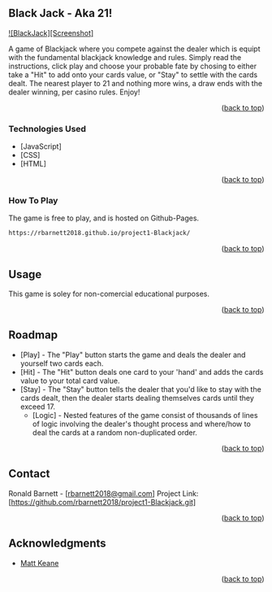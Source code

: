<div id="top"></div>


<!-- ABOUT THE PROJECT -->
## Black Jack - Aka 21!

[![BlackJack][Screenshot]](https://imgur.com/a/5pKb269)

A game of Blackjack where you compete against the dealer which is equipt with the fundamental blackjack knowledge and rules. Simply read the instructions, click play and choose your probable fate by chosing to either take a "Hit" to add onto your cards value, or "Stay" to settle with the cards dealt. The nearest player to 21 and nothing more wins, a draw ends with the dealer winning, per casino rules. Enjoy! 

<p align="right">(<a href="#top">back to top</a>)</p>



### Technologies Used

* [JavaScript]
* [CSS]
* [HTML]


<p align="right">(<a href="#top">back to top</a>)</p>





### How To Play

The game is free to play, and is hosted on Github-Pages.
   ```sh
   https://rbarnett2018.github.io/project1-Blackjack/
   ```


<p align="right">(<a href="#top">back to top</a>)</p>



<!-- USAGE EXAMPLES -->
## Usage
This game is soley for non-comercial educational purposes.


<p align="right">(<a href="#top">back to top</a>)</p>



<!-- ROADMAP -->
## Roadmap

- [Play] - The "Play" button starts the game and deals the dealer and yourself two cards each. 
- [Hit] -  The "Hit" button deals one card to your 'hand' and adds the cards value to your total card value.
- [Stay] - The "Stay" button tells the dealer that you'd like to stay with the cards dealt, then the dealer starts dealing themselves cards until they exceed 17.
    - [Logic] - Nested features of the game consist of thousands of lines of logic involving the dealer's thought process and where/how to deal the cards at a random non-duplicated order.



<p align="right">(<a href="#top">back to top</a>)</p>




<!-- CONTACT -->
## Contact

Ronald Barnett - [rbarnett2018@gmail.com]
Project Link: [https://github.com/rbarnett2018/project1-Blackjack.git]

<p align="right">(<a href="#top">back to top</a>)</p>



<!-- ACKNOWLEDGMENTS -->
## Acknowledgments

* [Matt Keane]()


<p align="right">(<a href="#top">back to top</a>)</p>



